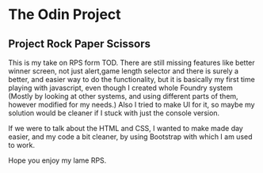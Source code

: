 # The Odin Project

## Project Rock Paper Scissors

This is my take on RPS form TOD. There are still missing features like better winner screen, not just alert,game length selector and there is surely a better, and easier way to do the functionality, but it is basically my first time playing with javascript, even though I created whole Foundry system (Mostly by looking at other systems, and using different parts of them, however modified for my needs.) Also I tried to make UI for it, so maybe my solution would be cleaner if I stuck with just the console version.

If we were to talk about the HTML and CSS, I wanted to make made day easier, and my code a bit cleaner, by using Bootstrap with which I am used to work.

 Hope you enjoy my lame RPS.
